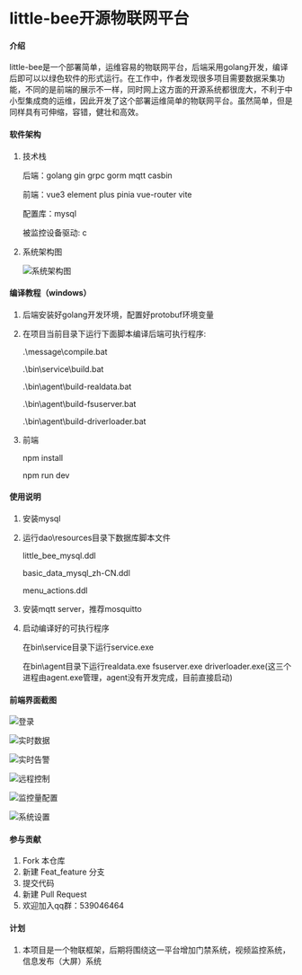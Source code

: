 # little-bee开源物联网平台

#### 介绍
little-bee是一个部署简单，运维容易的物联网平台，后端采用golang开发，编译后即可以以绿色软件的形式运行。在工作中，作者发现很多项目需要数据采集功能，不同的是前端的展示不一样，同时网上这方面的开源系统都很庞大，不利于中小型集成商的运维，因此开发了这个部署运维简单的物联网平台。虽然简单，但是同样具有可伸缩，容错，健壮和高效。

#### 软件架构
1. 技术栈

   后端：golang gin grpc gorm mqtt casbin

   前端：vue3 element plus pinia vue-router vite

   配置库：mysql

   被监控设备驱动: c
   
2. 系统架构图

   ![系统架构图](https://gitee.com/asmallstar/little-bee/raw/master/little-bee/agent/agent/architecture/architecture.png)



#### 编译教程（windows）

1. 后端安装好golang开发环境，配置好protobuf环境变量

2. 在项目当前目录下运行下面脚本编译后端可执行程序:

   .\message\compile.bat

   .\bin\service\build.bat

   .\bin\agent\build-realdata.bat

   .\bin\agent\build-fsuserver.bat

   .\bin\agent\build-driverloader.bat

3. 前端

   npm install

   npm run dev 

#### 使用说明

1. 安装mysql 

2. 运行dao\resources目录下数据库脚本文件

   little_bee_mysql.ddl

   basic_data_mysql_zh-CN.ddl

   menu_actions.ddl 

3. 安装mqtt server，推荐mosquitto

4. 启动编译好的可执行程序

   在bin\service目录下运行service.exe

   在bin\agent目录下运行realdata.exe fsuserver.exe driverloader.exe(这三个进程由agent.exe管理，agent没有开发完成，目前直接启动)
   
#### 前端界面截图

![登录](https://gitee.com/asmallstat/little-bee/raw/master/frontend/console/public/screenshot/login.png)

![实时数据](https://gitee.com/asmallstat/little-bee/raw/master/frontend/console/public/screenshot/realdata.png)

![实时告警](https://gitee.com/asmallstat/little-bee/raw/master/frontend/console/public/screenshot/alarm.png)

![远程控制](https://gitee.com/asmallstat/little-bee/raw/master/frontend/console/public/screenshot/control.png)

![监控量配置](https://gitee.com/asmallstat/little-bee/raw/master/frontend/console/public/screenshot/config.png)

![系统设置](https://gitee.com/asmallstat/little-bee/raw/master/frontend/console/public/screenshot/setting.png)

#### 参与贡献

1.  Fork 本仓库
2.  新建 Feat_feature 分支
3.  提交代码
4.  新建 Pull Request
4.  欢迎加入qq群：539046464


#### 计划

1.  本项目是一个物联框架，后期将围绕这一平台增加门禁系统，视频监控系统，信息发布（大屏）系统
